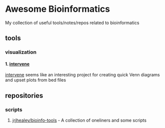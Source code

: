 

# Awesome Bioinformatics

My collection of useful tools/notes/repos related to bioinformatics

## tools

### visualization

#### 1. [intervene](https://intervene.readthedocs.io/en/latest/introduction.html)

[intervene](https://intervene.readthedocs.io/en/latest/introduction.html) seems like an interesting project for creating quick Venn diagrams and upset plots from bed files

## repositories

### scripts

1. [jrjhealey/bioinfo-tools](https://github.com/jrjhealey/bioinfo-tools) - A collection of oneliners and some scripts

